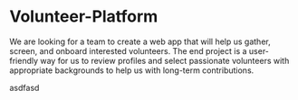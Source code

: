 # Volunteer-Platform
We are looking for a team to create a web app that will help us gather, screen, and onboard interested volunteers. The end project is a user-friendly way for us to review profiles and select passionate volunteers with appropriate backgrounds to help us with long-term contributions.

asdfasd
